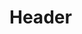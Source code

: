 <!-- TITLE: Spell: Hearty Aura -->
<!-- SUBTITLE: Surrounds your target with a hearty aura, increasing their total hitpoints. -->

# Header
